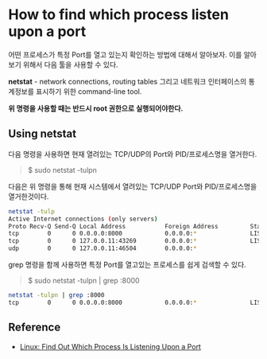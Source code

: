 # How to find which process listen upon a port

어떤 프로세스가 특정 Port를 열고 있는지 확인하는 방법에 대해서 알아보자.
이를 알아보기 위해서 다음 툴을 사용할 수 있다. 

**netstat** - network connections, routing tables 그리고 네트워크 인터페이스의 통계정보를 표시하기 위한 command-line tool.

**위 명령을 사용할 때는 반드시 root 권한으로 실행되어야한다.**

## Using netstat

다음 명령을 사용하면 현재 열려있는 TCP/UDP의 Port와 PID/프로세스명을 열거한다. 

> $ sudo netstat -tulpn

다음은 위 명령을 통해 현재 시스템에서 열려있는 TCP/UDP Port와 PID/프로세스명을 열거한것이다. 

```sh
netstat -tulp
Active Internet connections (only servers)
Proto Recv-Q Send-Q Local Address           Foreign Address         State       PID/Program name
tcp        0      0 0.0.0.0:8000            0.0.0.0:*               LISTEN      66/python
tcp        0      0 127.0.0.11:43269        0.0.0.0:*               LISTEN      -
udp        0      0 127.0.0.11:46504        0.0.0.0:*                           -
```

grep 명령을 함께 사용하면 특정 Port를 열고있는 프로세스를 쉽게 검색할 수 있다. 

> $ sudo netstat -tulpn | grep :8000

```sh
netstat -tulpn | grep :8000
tcp        0      0 0.0.0.0:8000            0.0.0.0:*               LISTEN      66/python
```

## Reference 

* [Linux: Find Out Which Process Is Listening Upon a Port](https://www.cyberciti.biz/faq/what-process-has-open-linux-port/)